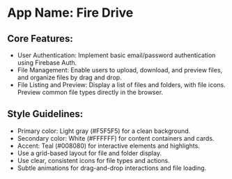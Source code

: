 # **App Name**: Fire Drive

## Core Features:

- User Authentication: Implement basic email/password authentication using Firebase Auth.
- File Management: Enable users to upload, download, and preview files, and organize files by drag and drop.
- File Listing and Preview: Display a list of files and folders, with file icons. Preview common file types directly in the browser.

## Style Guidelines:

- Primary color: Light gray (#F5F5F5) for a clean background.
- Secondary color: White (#FFFFFF) for content containers and cards.
- Accent: Teal (#008080) for interactive elements and highlights.
- Use a grid-based layout for file and folder display.
- Use clear, consistent icons for file types and actions.
- Subtle animations for drag-and-drop interactions and file loading.